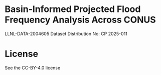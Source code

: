 # Basin-Informed Projected Flood Frequency Analysis Across CONUS
LLNL-DATA-2004605
Dataset Distribution No: CP 2025-011

# License
See the CC-BY-4.0 license
